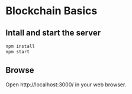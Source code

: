 # Blockchain Basics

## Intall and start the server

```sh
npm install
npm start
```

## Browse

Open http://localhost:3000/ in your web browser.